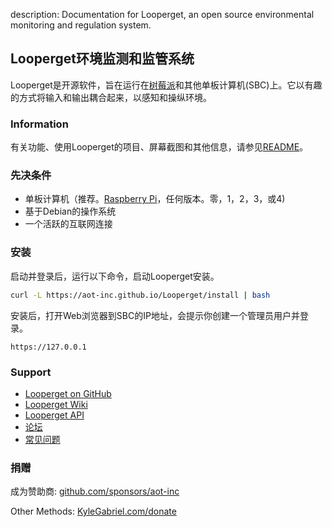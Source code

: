 description: Documentation for Looperget, an open source environmental monitoring and regulation system.

## Looperget环境监测和监管系统

Looperget是开源软件，旨在运行在[树莓派](https://en.wikipedia.org/wiki/Raspberry_Pi)和其他单板计算机(SBC)上。它以有趣的方式将输入和输出耦合起来，以感知和操纵环境。

### Information

有关功能、使用Looperget的项目、屏幕截图和其他信息，请参见[README](https://github.com/aot-inc/Looperget#uses)。

### 先决条件

*   单板计算机（推荐。[Raspberry Pi](https://www.raspberrypi.org/)，任何版本。零，1，2，3，或4)
*   基于Debian的操作系统
*   一个活跃的互联网连接

### 安装

启动并登录后，运行以下命令，启动Looperget安装。

```bash
curl -L https://aot-inc.github.io/Looperget/install | bash
```

安装后，打开Web浏览器到SBC的IP地址，会提示你创建一个管理员用户并登录。

```
https://127.0.0.1
```

### Support

*   [Looperget on GitHub](https://github.com/aot-inc/Looperget)
*   [Looperget Wiki](https://github.com/aot-inc/Looperget/wiki)
*   [Looperget API](https://aot-inc.github.io/Looperget/looperget-api.html)
*   [论坛](https://forum.radicaldiy.com)
*   [常见问题](https://forum.radicaldiy.com/docs?category=23&tags=looperget)

### 捐赠

成为赞助商: [github.com/sponsors/aot-inc](https://github.com/sponsors/aot-inc)

Other Methods: [KyleGabriel.com/donate](https://kylegabriel.com/donate)
